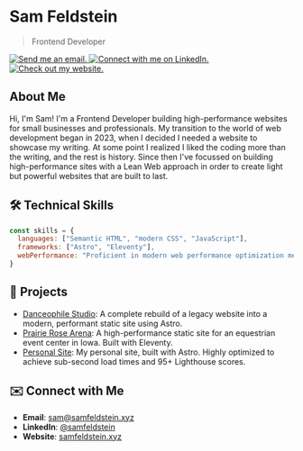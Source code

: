 # Sam Feldstein

> Frontend Developer

<p>
<a href="mailto:sam@samfeldstein.xyz">
    <img src="https://img.shields.io/badge/Email-724FFF" alt="Send me an email.">
  </a>
  
  <a href="https://www.linkedin.com/in/samfeldstein">
    <img src="https://img.shields.io/badge/LinkedIn-0B65C2" alt="Connect with me on LinkedIn.">
  </a>

<a href="https://samfeldstein.xyz">
    <img src="https://img.shields.io/badge/Website-6684E1" alt="Check out my website.">
  </a>
</p>

## About Me

Hi, I'm Sam! I'm a Frontend Developer building high-performance websites for small businesses and professionals. My transition to the world of web development began in 2023, when I decided I needed a website to showcase my writing. At some point I realized I liked the coding more than the writing, and the rest is history. Since then I've focussed on building high-performance sites with a Lean Web approach in order to create light but powerful websites that are built to last.

## 🛠️ Technical Skills

```js
const skills = {
  languages: ["Semantic HTML", "modern CSS", "JavaScript"],
  frameworks: ["Astro", "Eleventy"],
  webPerformance: "Proficient in modern web performance optimization methods including static site generation, modern image formats, font-loading strategies, CDN caching, component architecture, and service workers."
}
```

## 🧰 Projects

- [Danceophile Studio](https://danceophile.com): A complete rebuild of a legacy website into a modern, performant static site using Astro.
- [Prairie Rose Arena](https://prairierosearena.com): A high-performance static site for an equestrian event center in Iowa. Built with Eleventy.
- [Personal Site](https://samfeldstein.xyz): My personal site, built with Astro. Highly optimized to achieve sub-second load times and 95+ Lighthouse scores.

## ✉️ Connect with Me

- **Email**: [sam@samfeldstein.xyz](mailto:sam@samfeldstein.xyz)
- **LinkedIn**: [@samfeldstein](https://www.linkedin.com/in/samfeldstein)
- **Website**: [samfeldstein.xyz](https://samfeldstein.xyz)
